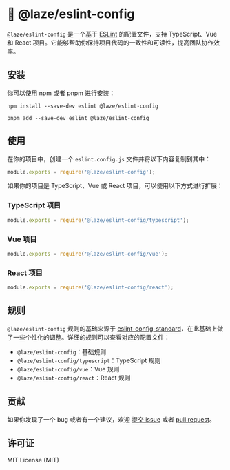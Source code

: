 # 🚀 @laze/eslint-config

`@laze/eslint-config` 是一个基于 [ESLint](https://eslint.org/) 的配置文件，支持 TypeScript、Vue 和 React 项目。它能够帮助你保持项目代码的一致性和可读性，提高团队协作效率。

## 安装

你可以使用 npm 或者 pnpm 进行安装：

```shell
npm install --save-dev eslint @laze/eslint-config
```

```shell
pnpm add --save-dev eslint @laze/eslint-config
```

## 使用

在你的项目中，创建一个 `eslint.config.js` 文件并将以下内容复制到其中：

```js
module.exports = require('@laze/eslint-config');
```

如果你的项目是 TypeScript、Vue 或 React 项目，可以使用以下方式进行扩展：

### TypeScript 项目

```js
module.exports = require('@laze/eslint-config/typescript');
```

### Vue 项目

```js
module.exports = require('@laze/eslint-config/vue');
```

### React 项目

```js
module.exports = require('@laze/eslint-config/react');
```

## 规则

`@laze/eslint-config` 规则的基础来源于 [eslint-config-standard](https://github.com/standard/eslint-config-standard)，在此基础上做了一些个性化的调整。详细的规则可以查看对应的配置文件：

- `@laze/eslint-config`：基础规则
- `@laze/eslint-config/typescript`：TypeScript 规则
- `@laze/eslint-config/vue`：Vue 规则
- `@laze/eslint-config/react`：React 规则

## 贡献

如果你发现了一个 bug 或者有一个建议，欢迎 [提交 issue](https://github.com/laze/issues) 或者 [pull request](https://github.com/laze/pulls)。

## 许可证

MIT License (MIT)
